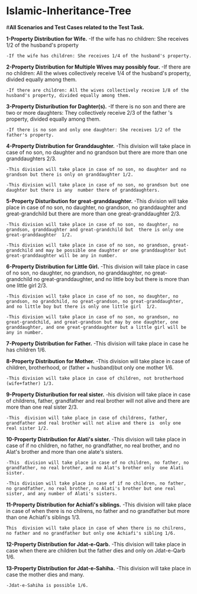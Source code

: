# Islamic-Inheritance-Tree
#**All Scenarios and Test Cases related to the Test Task.**

**1-Property Distribution for Wife.**
	-If the wife has no children: She receives 1/2 of the husband's property
 
	-If the wife has children: She receives 1/4 of the husband's property.

**2-Property Distribution for Multiple Wives may possibly four.**
	-If there are no children: All the wives collectively receive 1/4 of the husband's property, divided equally among them.
 
	-If there are children: All the wives collectively receive 1/8 of the husband's property, divided equally among them.

**3-Property Disturibution for Daghter(s).**
	-If there is no son and there are two or more daughters: They collectively receive 2/3 of the father	's property, divided equally among them.
 
	-If there is no son and only one daughter: She receives 1/2 of the father's property.

**4-Property Distribution for Granddaughter.**
	-This division will take place in case of no son, no daughter and no grandson but there are more than one granddaughters 2/3.
 
	-This division will take place in case of no son, no daughter and no grandson but there is only on granddaughter 1/2.
 
	-This division will take place in case of no son, no grandson but one daughter but there is any  number there of granddaughters.

**5-Property Disturibution for great-granddaughter.**
	-This division will take place in case of no son, no daughter, no grandson, no granddaughter and great-grandchild but there are more than one great-granddaughter 2/3.
 
	-This division will take place in case of no son, no daughter, no grandson, granddaughter and great-grandchild but  there is only one great-granddaughter  1/2.
 
	-This division will take place in case of no son, no grandson, great-grandchild and may be possible one daughter or one granddaughter but great-granddaughter will be any in number.

**6-Property Distribution for Little Girl.**
	-This division will take place in case of no son, no daughter, no grandson, no granddaughter, no great-grandchild no great-granddaughter, and no little boy but there is more than one little girl 2/3.
 
	-This division will take place in case of no son, no daughter, no grandson, no grandchild, no great-grandson, no great-granddaughter, and no little boy but there is only one little girl  1/2.
 
	-This division will take place in case of no son, no grandson, no great-grandchild, and great-grandson but may by one daughter, one granddaughter, and one great-granddaughter but a little girl will be any in number.

**7-Property Distribution for Father.**
	-This division will take place in case he has children 1/6.

**8-Property Distribution for Mother.**
	-This division will take place in case of children, brotherhood, or (father + husband)but only one mother 1/6.
 
	-This division will take place in case of children, not brotherhood (wife+father) 1/3.

**9-Property Disturibution for real sister.**
	-his division will take place in case of childrens, father, grandfather and real brother will not alive and there are more than one real sister 2/3.
 
	-This  division will take place in case of childrens, father, grandfather and real brother will not alive and there is  only one real sister 1/2.

**10-Property Distribution for Alati's sister.**
	-This  division will take place in case of if no children, no father, no grandfather, no real brother, and no Alat's brother and more than one alate's sisters.
 
	-This  division will take place in case of no children, no father, no grandfather, no real brother, and no Alat's brother only  one Alati sister.
 
	-This division will take place in case of if no children, no father, no grandfather, no real brother, no Alati's brother but one real sister, and any number of Alati's sisters.

**11-Property Distribution for Achiafi's siblings.**
	-This  division will take place in case of when there is no chilrens, no father and no grandfather but more than one Achiafi's siblings 1/3.
 
	This  division will take place in case of when there is no chilrens, no father and no grandfather but only one Achiafi's sibling 1/6.

**12-Property Distribution for Jdat-e-Qarb.**
	-This  division will take place in case when there are children but the father dies and only on Jdat-e-Qarb 1/6.

**13-Property Distribution for Jdat-e-Sahiha.**
	-This  division will take place in case the mother dies and many.
 
 	-Jdat-e-Sahiha is possible 1/6.
